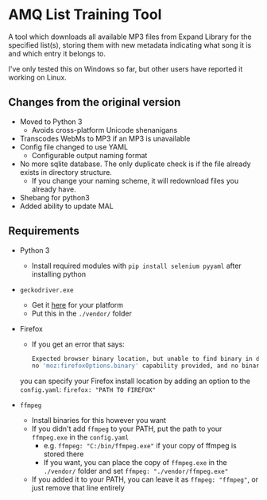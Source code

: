# AMQ List Training Tool

A tool which downloads all available MP3 files from Expand Library for the specified list(s),
storing them with new metadata indicating what song it is and which entry it belongs to.

I've only tested this on Windows so far, but other users have reported it working on Linux.

## Changes from the original version

- Moved to Python 3
  - Avoids cross-platform Unicode shenanigans
- Transcodes WebMs to MP3 if an MP3 is unavailable
- Config file changed to use YAML
  - Configurable output naming format
- No more sqlite database. The only duplicate check is if the file already exists in directory structure.
  - If you change your naming scheme, it will redownload files you already have.
- Shebang for python3
- Added ability to update MAL

## Requirements

- Python 3
  - Install required modules with `pip install selenium pyyaml` after installing python
- `geckodriver.exe`
  - Get it [here](https://github.com/mozilla/geckodriver/releases) for your platform
  - Put this in the `./vendor/` folder
- Firefox
  - If you get an error that says:

    ```sh
    Expected browser binary location, but unable to find binary in default location,
    no 'moz:firefoxOptions.binary' capability provided, and no binary flag set on the command line`,
    ```

  you can specify your Firefox install location by adding an option to the `config.yaml`: `firefox: "PATH TO FIREFOX"`
- `ffmpeg`
  - Install binaries for this however you want
  - If you didn't add `ffmpeg` to your PATH, put the path to your `ffmpeg.exe` in the `config.yaml`
    - e.g. `ffmpeg: "C:/bin/ffmpeg.exe"` if your copy of ffmpeg is stored there
    - If you want, you can place the copy of `ffmpeg.exe` in the `./vendor/` folder and set `ffmpeg: "./vendor/ffmpeg.exe"`
  - If you added it to your PATH, you can leave it as `ffmpeg: "ffmpeg"`, or just remove that line entirely
